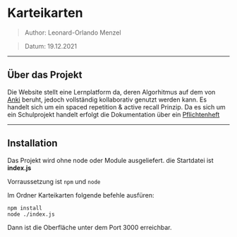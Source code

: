# Karteikarten

> Author: Leonard-Orlando Menzel

> Datum: 19.12.2021

<hr>

## Über das Projekt
Die Website stellt eine Lernplatform da, deren Algorhitmus auf dem von [Anki](https://github.com/ankitects/anki) beruht, jedoch vollständig kollaborativ genutzt werden kann. Es handelt sich um ein spaced repetition & active recall Prinzip.
Da es sich um ein Schulprojekt handelt erfolgt die Dokumentation über ein [Pflichtenheft](https://docs.google.com/document/d/1iFDPQ7m8bli4c9Cg_8fpXniyE0Hk6XLpDd1PPH6XAUs/edit?usp=sharing)

<hr>

## Installation

Das Projekt wird ohne node oder Module ausgeliefert.
die Startdatei ist **index.js**

Vorraussetzung ist `npm` und `node`

Im Ordner Karteikarten folgende befehle ausfüren:

```
npm install
node ./index.js
```

Dann ist die Oberfläche unter dem Port 3000 erreichbar.